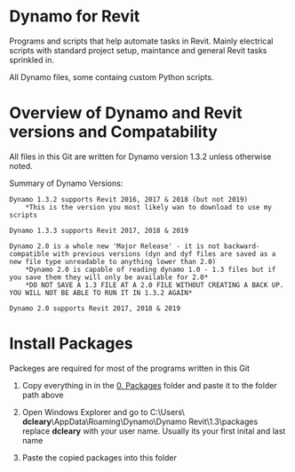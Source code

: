 # Dynamo for Revit

Programs and scripts that help automate tasks in Revit.
Mainly electrical scripts with standard project setup, maintance and general Revit tasks sprinkled in.

All Dynamo files, some containg custom Python scripts.


# Overview of Dynamo and Revit versions and Compatability

All files in this Git are written for Dynamo version 1.3.2 unless otherwise noted.

 Summary of Dynamo Versions:
 
	Dynamo 1.3.2 supports Revit 2016, 2017 & 2018 (but not 2019)
		*This is the version you most likely wan to download to use my scripts

	Dynamo 1.3.3 supports Revit 2017, 2018 & 2019

	Dynamo 2.0 is a whole new 'Major Release' - it is not backward-compatible with previous versions (dyn and dyf files are saved as a new file type unreadable to anything lower than 2.0)
		*Dynamo 2.0 is capable of reading dynamo 1.0 - 1.3 files but if you save them they will only be available for 2.0*
		*DO NOT SAVE A 1.3 FILE AT A 2.0 FILE WITHOUT CREATING A BACK UP. YOU WILL NOT BE ABLE TO RUN IT IN 1.3.2 AGAIN*

	Dynamo 2.0 supports Revit 2017, 2018 & 2019

# Install Packages 

Packeges are required for most of the programs written in this Git 

1. Copy everything in in the [0. Packages](https://github.com/DclearEE/Electrical/tree/master/0.%20Packages) folder and paste it to the folder path above 

2. Open Windows Explorer and go to C:\Users\ **dcleary**\AppData\Roaming\Dynamo\Dynamo Revit\1.3\packages  
	replace **dcleary** with your user name. Usually its your first inital and last name
	
3. Paste the copied packages into this folder



